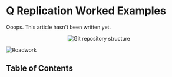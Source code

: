 # Q Replication Worked Examples

Ooops. This article hasn't been written yet.

<p align="center">
  <img alt="Git repository structure" src="images/work_in_progress.jpg">
</p>

![Roadwork](images/work_in_progress.jpg)

## Table of Contents
